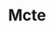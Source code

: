 ---
pid: mp165
title: Mcte
location_transcription: 10th bigler
coordinates: "[-75.165105956827, 39.913357176101]"
zipcode: '19148'
gen_neighborhood: South Philadelphia
neighborhood: Whitman,Pennsport,South Philadelphia
outside_phl: 
age: 
age_range: 
instagram: 
image_file_name: mp_165.jpg
proposal_transcription: |-
  Brotherly Love
  MC
topic: Brotherly Love
topic_summary: '0'
type: Other No Form
keywords_other: 
credit: 
image_labels: 
twitter: 
facebook: 
permalink: "/monuments/mp165/"
layout: item-page
---